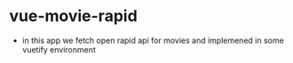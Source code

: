 # vue-movie-rapid

* in this app we fetch open rapid api for movies and implemened in some vuetify environment